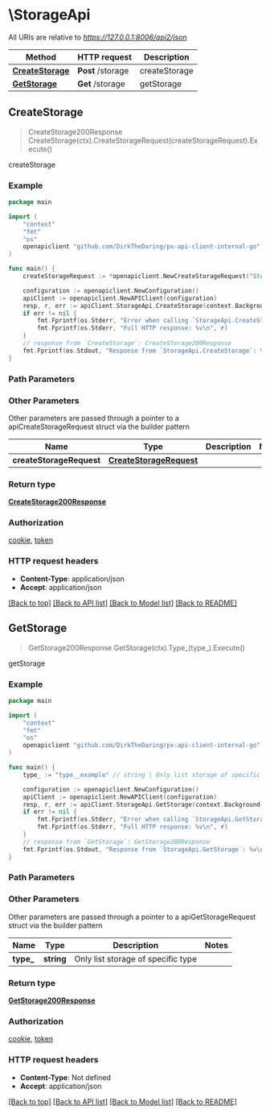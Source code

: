 # \StorageApi

All URIs are relative to *https://127.0.0.1:8006/api2/json*

Method | HTTP request | Description
------------- | ------------- | -------------
[**CreateStorage**](StorageApi.md#CreateStorage) | **Post** /storage | createStorage
[**GetStorage**](StorageApi.md#GetStorage) | **Get** /storage | getStorage



## CreateStorage

> CreateStorage200Response CreateStorage(ctx).CreateStorageRequest(createStorageRequest).Execute()

createStorage



### Example

```go
package main

import (
    "context"
    "fmt"
    "os"
    openapiclient "github.com/DirkTheDaring/px-api-client-internal-go"
)

func main() {
    createStorageRequest := *openapiclient.NewCreateStorageRequest("Storage_example", "Type_example") // CreateStorageRequest |  (optional)

    configuration := openapiclient.NewConfiguration()
    apiClient := openapiclient.NewAPIClient(configuration)
    resp, r, err := apiClient.StorageApi.CreateStorage(context.Background()).CreateStorageRequest(createStorageRequest).Execute()
    if err != nil {
        fmt.Fprintf(os.Stderr, "Error when calling `StorageApi.CreateStorage``: %v\n", err)
        fmt.Fprintf(os.Stderr, "Full HTTP response: %v\n", r)
    }
    // response from `CreateStorage`: CreateStorage200Response
    fmt.Fprintf(os.Stdout, "Response from `StorageApi.CreateStorage`: %v\n", resp)
}
```

### Path Parameters



### Other Parameters

Other parameters are passed through a pointer to a apiCreateStorageRequest struct via the builder pattern


Name | Type | Description  | Notes
------------- | ------------- | ------------- | -------------
 **createStorageRequest** | [**CreateStorageRequest**](CreateStorageRequest.md) |  | 

### Return type

[**CreateStorage200Response**](CreateStorage200Response.md)

### Authorization

[cookie](../README.md#cookie), [token](../README.md#token)

### HTTP request headers

- **Content-Type**: application/json
- **Accept**: application/json

[[Back to top]](#) [[Back to API list]](../README.md#documentation-for-api-endpoints)
[[Back to Model list]](../README.md#documentation-for-models)
[[Back to README]](../README.md)


## GetStorage

> GetStorage200Response GetStorage(ctx).Type_(type_).Execute()

getStorage



### Example

```go
package main

import (
    "context"
    "fmt"
    "os"
    openapiclient "github.com/DirkTheDaring/px-api-client-internal-go"
)

func main() {
    type_ := "type__example" // string | Only list storage of specific type (optional)

    configuration := openapiclient.NewConfiguration()
    apiClient := openapiclient.NewAPIClient(configuration)
    resp, r, err := apiClient.StorageApi.GetStorage(context.Background()).Type_(type_).Execute()
    if err != nil {
        fmt.Fprintf(os.Stderr, "Error when calling `StorageApi.GetStorage``: %v\n", err)
        fmt.Fprintf(os.Stderr, "Full HTTP response: %v\n", r)
    }
    // response from `GetStorage`: GetStorage200Response
    fmt.Fprintf(os.Stdout, "Response from `StorageApi.GetStorage`: %v\n", resp)
}
```

### Path Parameters



### Other Parameters

Other parameters are passed through a pointer to a apiGetStorageRequest struct via the builder pattern


Name | Type | Description  | Notes
------------- | ------------- | ------------- | -------------
 **type_** | **string** | Only list storage of specific type | 

### Return type

[**GetStorage200Response**](GetStorage200Response.md)

### Authorization

[cookie](../README.md#cookie), [token](../README.md#token)

### HTTP request headers

- **Content-Type**: Not defined
- **Accept**: application/json

[[Back to top]](#) [[Back to API list]](../README.md#documentation-for-api-endpoints)
[[Back to Model list]](../README.md#documentation-for-models)
[[Back to README]](../README.md)

